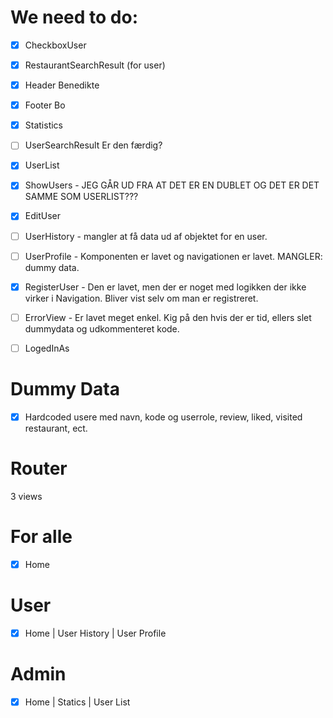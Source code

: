 # We need to do:

- [x] CheckboxUser
- [x] RestaurantSearchResult (for user)

- [x] Header Benedikte
- [x] Footer Bo

- [x] Statistics
- [ ] UserSearchResult Er den færdig?
- [x] UserList

- [x] ShowUsers - JEG GÅR UD FRA AT DET ER EN DUBLET OG DET ER DET SAMME SOM USERLIST???
- [x] EditUser

- [ ] UserHistory - mangler at få data ud af objektet for en user.
- [ ] UserProfile - Komponenten er lavet og navigationen er lavet. MANGLER: dummy data.

- [X] RegisterUser - Den er lavet, men der er noget med logikken der ikke virker i Navigation. Bliver vist selv om man er registreret.

- [ ] ErrorView - Er lavet meget enkel. Kig på den hvis der er tid, ellers slet dummydata og udkommenteret kode.

- [ ] LogedInAs

# Dummy Data
- [x] Hardcoded usere med navn, kode og userrole, review, liked, visited restaurant,  ect.

# Router
3 views

# For alle
- [x] Home

# User
- [x] Home | User History | User Profile

# Admin
- [x] Home | Statics | User List
